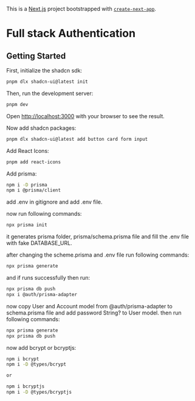 This is a [Next.js](https://nextjs.org/) project bootstrapped with [`create-next-app`](https://github.com/vercel/next.js/tree/canary/packages/create-next-app).

# Full stack Authentication

## Getting Started

First, initialize the shadcn sdk:

```bash
pnpm dlx shadcn-ui@latest init
```

Then, run the development server:

```bash
pnpm dev
```
Open [http://localhost:3000](http://localhost:3000) with your browser to see the result.

Now add shadcn packages:

```bash
pnpm dlx shadcn-ui@latest add button card form input
```

Add React Icons:
```bash
pnpm add react-icons
```

Add prisma:
```bash
npm i -D prisma
npm i @prisma/client
```

add .env in gitignore and add .env file.

now run following commands:
```bash
npx prisma init
```
it generates prisma folder, prisma/schema.prisma file and fill the .env file with fake DATABASE_URL.

after changing the scheme.prisma and .env file run following commands:
```bash
npx prisma generate
```
and if runs successfully then run:
```bash
npx prisma db push
npx i @auth/prisma-adapter
```

now copy User and Account model from @auth/prisma-adapter to schema.prisma file and add   password      String?
to User model. then run following commands:
```bash
npx prisma generate
npx prisma db push
```


now add bcrypt or bcryptjs:
```bash
npm i bcrypt
npm i -D @types/bcrypt

or

npm i bcryptjs
npm i -D @types/bcryptjs

```
